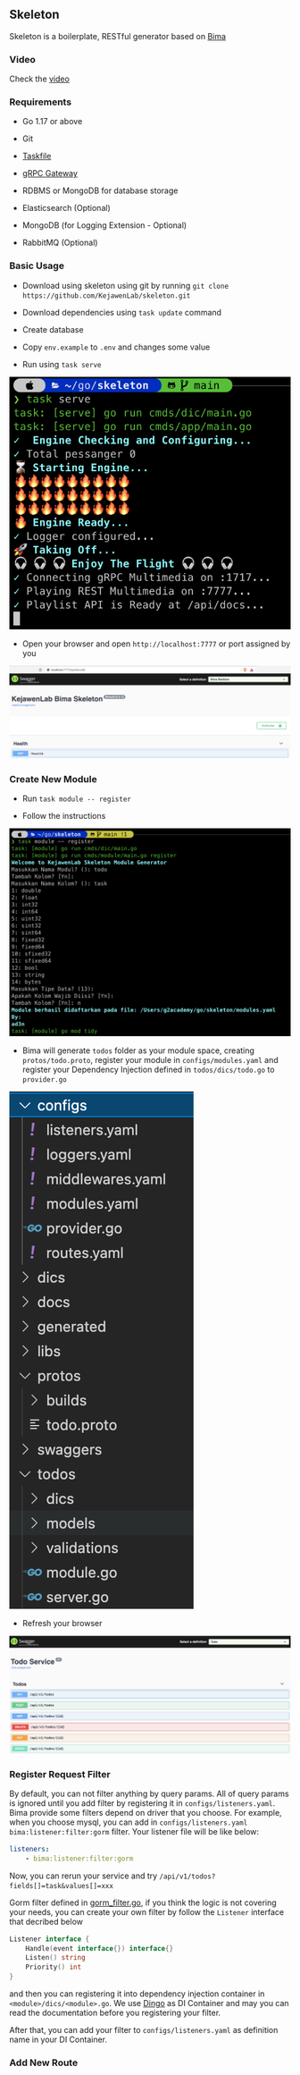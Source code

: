 ## Skeleton

Skeleton is a boilerplate, RESTful generator based on [Bima](https://github.com/KejawenLab/bima)

### Video

Check the [video](https://www.youtube.com/watch?v=zZPpDizZGIM)

### Requirements

- Go 1.17 or above

- Git

- [Taskfile](taskfile.dev)

- [gRPC Gateway](https://github.com/grpc-ecosystem/grpc-gateway)

- RDBMS or MongoDB for database storage

- Elasticsearch (Optional)

- MongoDB (for Logging Extension - Optional)

- RabbitMQ (Optional)

### Basic Usage

- Download using skeleton using git by running `git clone https://github.com/KejawenLab/skeleton.git`

- Download dependencies using `task update` command

- Create database

- Copy `env.example` to `.env` and changes some value

- Run using `task serve`

![Default Empty](assets/imgs/empty-run.png)

- Open your browser and open `http://localhost:7777` or port assigned by you

![Swagger](assets/imgs/empty-swagger.png)

### Create New Module

- Run `task module -- register`

- Follow the instructions 

![Module Register](assets/imgs/module-register.png)

- Bima will generate `todos` folder as your module space, creating `protos/todo.proto`, register your module in `configs/modules.yaml` and register your Dependency Injection defined in `todos/dics/todo.go` to `provider.go`

![Module Structure](assets/imgs/module-structure.png)

- Refresh your browser

![Module Swagger](assets/imgs/module-swagger.png)

### Register Request Filter

By default, you can not filter anything by query params. All of query params is ignored until you add filter by registering it in `configs/listeners.yaml`. Bima provide some filters depend on driver that you choose. For example, when you choose mysql, you can add in `configs/listeners.yaml` `bima:listener:filter:gorm` filter. Your listener file will be like below:

```yaml
listeners:
    - bima:listener:filter:gorm

```

Now, you can rerun your service and try `/api/v1/todos?fields[]=task&values[]=xxx`

Gorm filter defined in [gorm_filter.go](https://github.com/KejawenLab/bima/blob/main/listeners/paginations/gorm_filter.go), if you think the logic is not covering your needs, you can create your own filter by follow the `Listener` interface that decribed below

```go
Listener interface {
    Handle(event interface{}) interface{}
    Listen() string
    Priority() int
}
```

and then you can registering it into dependency injection container in `<module>/dics/<module>.go`. We use [Dingo](https://github.com/sarulabs/dingo) as DI Container and may you can read the documentation before you registering your filter.


After that, you can add your filter to `configs/listeners.yaml` as definition name in your DI Container.

### Add New Route
